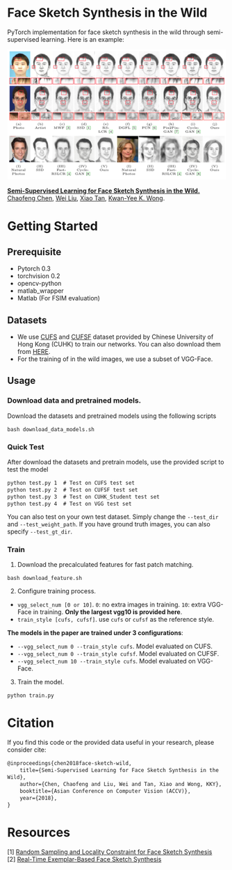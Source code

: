 # Face Sketch Synthesis in the Wild

PyTorch implementation for face sketch synthesis in the wild through semi-supervised learning. Here is an example:

![](example_img.png)

[**Semi-Supervised Learning for Face Sketch Synthesis in the Wild.**](https://cfchen.com/papers/ACCV2018_face_sketch_wild.pdf)  
[Chaofeng Chen](https://cfchen.com/), [Wei Liu](http://www.visionlab.cs.hku.hk/people.html), [Xiao Tan](http://www.xtan.org/), [Kwan-Yee K. Wong](http://i.cs.hku.hk/~kykwong/).   

# Getting Started

## Prerequisite
- Pytorch 0.3
- torchvision 0.2
- opencv-python
- matlab_wrapper
- Matlab (For FSIM evaluation)

## Datasets
- We use [CUFS](http://mmlab.ie.cuhk.edu.hk/archive/facesketch.html) and [CUFSF](http://mmlab.ie.cuhk.edu.hk/archive/cufsf/) dataset provided by Chinese University of Hong Kong (CUHK) to train our networks. You can also download them from [HERE](http://www.ihitworld.com/RSLCR.html).
- For the training of in the wild images, we use a subset of VGG-Face.

## Usage

### Download data and pretrained models.
Download the datasets and pretrained models using the following scripts
```
bash download_data_models.sh
```

### Quick Test
After download the datasets and pretrain models, use the provided script to test the model
```
python test.py 1  # Test on CUFS test set
python test.py 2  # Test on CUFSF test set
python test.py 3  # Test on CUHK_Student test set
python test.py 4  # Test on VGG test set
```
You can also test on your own test dataset. Simply change the `--test_dir` and `--test_weight_path`. If you have ground truth images, you can also specify `--test_gt_dir`.

### Train
1. Download the precalculated features for fast patch matching.
```
bash download_feature.sh
```
2. Configure training process.
- `vgg_select_num [0 or 10]`. `0`: no extra images in training. `10`: extra VGG-Face in training. **Only the largest vgg10 is provided here**.  
- `train_style [cufs, cufsf]`. use `cufs` or `cufsf` as the reference style.  

**The models in the paper are trained under 3 configurations**:
- `--vgg_select_num 0 --train_style cufs`. Model evaluated on CUFS. 
- `--vgg_select_num 0 --train_style cufsf`. Model evaluated on CUFSF. 
- `--vgg_select_num 10 --train_style cufs`. Model evaluated on VGG-Face. 

3. Train the model.
```
python train.py
```

# Citation

If you find this code or the provided data useful in your research, please consider cite:
```
@inproceedings{chen2018face-sketch-wild,
    title={Semi-Supervised Learning for Face Sketch Synthesis in the Wild},
    author={Chen, Chaofeng and Liu, Wei and Tan, Xiao and Wong, KKY},
    booktitle={Asian Conference on Computer Vision (ACCV)},
    year={2018},
}
```

# Resources

[1] [Random Sampling and Locality Constraint for Face Sketch Synthesis](http://www.ihitworld.com/RSLCR.html)  
[2] [Real-Time Exemplar-Based Face Sketch Synthesis](https://ybsong00.github.io/eccv14/index.html)

